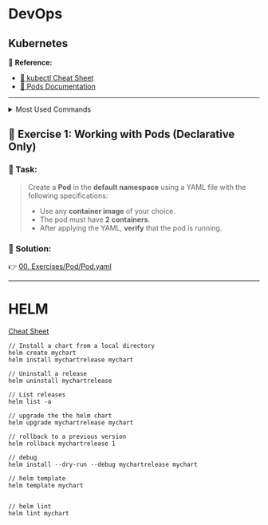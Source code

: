 # DevOps

## Kubernetes

📄 **Reference:**  
- [📌 kubectl Cheat Sheet](https://kubernetes.io/docs/reference/kubectl/quick-reference/)  
- [📘 Pods Documentation](https://kubernetes.io/docs/concepts/workloads/pods/)

---

<details>
<summary>Most Used Commands</summary>
<br>
<pre><code>
$ kubectl get pods
$ kubectl run nginx --image=nginx --dry-run=client -o yaml
$ kubectl describe pod <pod-name>
$ kubectl get pod <pod-name> -o yaml
</code></pre>
</details>

## 🔧 Exercise 1: Working with Pods (Declarative Only)

### 🎯 Task:
> Create a **Pod** in the **default namespace** using a YAML file with the following specifications:
>
> - Use any **container image** of your choice.
> - The pod must have **2 containers**.
> - After applying the YAML, **verify** that the pod is running.

### 📂 Solution:
👉 [00. Exercises/Pod/Pod.yaml](00.%20Exercises/Pod/Pod.yaml)

---
# HELM
[Cheat Sheet](https://helm.sh/docs/intro/cheatsheet/)
```
// Install a chart from a local directory
helm create mychart
helm install mychartrelease mychart

// Uninstall a release
helm uninstall mychartrelease

// List releases
helm list -a

// upgrade the the helm chart
helm upgrade mychartrelease mychart

// rollback to a previous version
helm rollback mychartrelease 1

// debug
helm install --dry-run --debug mychartrelease mychart

// helm template
helm template mychart


// helm lint
helm lint mychart

```